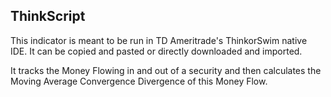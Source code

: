 ## ThinkScript

This indicator is meant to be run in TD Ameritrade's ThinkorSwim native IDE. It can be copied
and pasted or directly downloaded and imported.

It tracks the Money Flowing in and out of a security and then calculates the Moving Average 
Convergence Divergence of this Money Flow.
